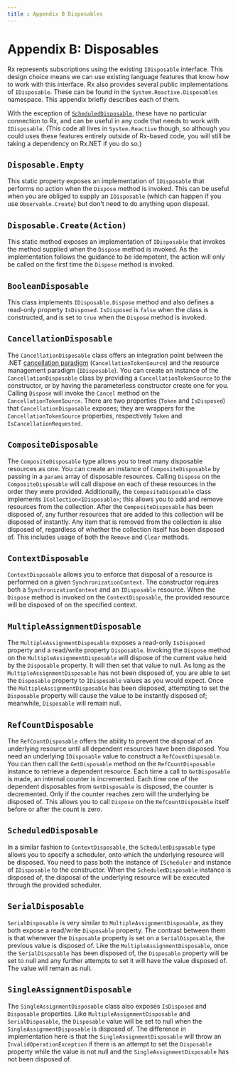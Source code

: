 ```yaml
---
title : Appendix B Disposables
---
```


# Appendix B: Disposables
    
Rx represents subscriptions using the existing `IDisposable` interface. This design choice means we can use existing language features that know how to work with this interface. Rx also provides several public implementations of `IDisposable`. These can be found in the `System.Reactive.Disposables` namespace. This appendix briefly describes each of them.

With the exception of [`ScheduledDisposable`](#scheduleddisposable), these have no particular connection to Rx, and can be useful in any code that needs to work with `IDisposable`. (This code all lives in `System.Reactive` though, so although you could uses these features entirely outside of Rx-based code, you will still be taking a dependency on Rx.NET if you do so.)

## `Disposable.Empty`
This static property exposes an implementation of `IDisposable` that performs no action when the `Dispose` method is invoked. This can be useful when you are obliged to supply an `IDisposable` (which can happen if you use `Observable.Create`) but don't need to do anything upon disposal.

## `Disposable.Create(Action)`

This static method exposes an implementation of `IDisposable` that invokes the method supplied when the `Dispose` method is invoked. As the implementation follows the guidance to be idempotent, the action will only be called on the first time the `Dispose` method is invoked.

## `BooleanDisposable`

This class implements `IDisposable.Dispose` method and also defines a read-only property `IsDisposed`. `IsDisposed` is <code>false</code> when the class is constructed, and is set to <code>true</code> when the `Dispose` method is invoked.

## `CancellationDisposable`

The `CancellationDisposable` class offers an integration point between the .NET [cancellation paradigm](https://learn.microsoft.com/en-us/dotnet/standard/parallel-programming/task-cancellation) (`CancellationTokenSource`) and the resource management paradigm (`IDisposable`). You can create an instance of the `CancellationDisposable` class by providing a `CancellationTokenSource` to the constructor, or by having the parameterless constructor create one for you. Calling `Dispose` will invoke the `Cancel` method on the `CancellationTokenSource`. There are two properties (`Token` and `IsDisposed`) that `CancellationDisposable` exposes; they are wrappers for the `CancellationTokenSource` properties, respectively `Token` and `IsCancellationRequested`.


## `CompositeDisposable`

The `CompositeDisposable` type allows you to treat many disposable resources as one. You can create an instance of `CompositeDisposable` by passing in a <code>params</code> array of disposable resources. Calling `Dispose` on the `CompositeDisposable` will call dispose on each of these resources in the order they were provided. Additionally, the `CompositeDisposable` class implements `ICollection<IDisposable>`; this allows you to add and remove resources from the collection. After the `CompositeDisposable` has been disposed of, any further resources that are added to this collection will be disposed of instantly. Any item that is removed from the collection is also disposed of, regardless of whether the collection itself has been disposed of. This includes usage of both the `Remove` and `Clear` methods.

## `ContextDisposable`
`ContextDisposable` allows you to enforce that disposal of a resource is performed on a given `SynchronizationContext`. The constructor requires both a `SynchronizationContext` and an `IDisposable` resource. When the `Dispose` method is invoked on the `ContextDisposable`, the provided resource will be disposed of on the specified context.

## `MultipleAssignmentDisposable`

The `MultipleAssignmentDisposable` exposes a read-only `IsDisposed` property and a read/write property `Disposable`. Invoking the `Dispose` method on the `MultipleAssignmentDisposable` will dispose of the current value held by the `Disposable` property. It will then set that value to null. As long as the `MultipleAssignmentDisposable` has not been disposed of, you are able to set the `Disposable` property to `IDisposable` values as you would expect. Once the `MultipleAssignmentDisposable` has been disposed, attempting to set the `Disposable` property will cause the value to be instantly disposed of; meanwhile, `Disposable` will remain null.

## `RefCountDisposable`

The `RefCountDisposable` offers the ability to prevent the disposal of an underlying resource until all dependent resources have been disposed. You need an underlying `IDisposable` value to construct a `RefCountDisposable`. You can then call the `GetDisposable` method on the `RefCountDisposable` instance to retrieve a dependent resource. Each time a call to `GetDisposable` is made, an internal counter is incremented. Each time one of the dependent disposables from `GetDisposable` is disposed, the counter is decremented. Only if the counter reaches zero will the underlying be disposed of. This allows you to call `Dispose` on the `RefCountDisposable` itself before or after the count is zero.

## `ScheduledDisposable`

In a similar fashion to `ContextDisposable`, the `ScheduledDisposable` type allows you to specify a scheduler, onto which the underlying resource will be disposed. You need to pass both the instance of `IScheduler` and instance of `IDisposable` to the constructor. When the `ScheduledDisposable` instance is disposed of, the disposal of the underlying resource will be executed through the provided scheduler.

## `SerialDisposable`

`SerialDisposable` is very similar to `MultipleAssignmentDisposable`, as they both expose a read/write `Disposable` property. The contrast between them is that whenever the `Disposable` property is set on a `SerialDisposable`, the previous value is disposed of. Like the `MultipleAssignmentDisposable`, once the `SerialDisposable` has been disposed of, the `Disposable` property will be set to null and any further attempts to set it will have the value disposed of. The value will remain as null.

## `SingleAssignmentDisposable`

The `SingleAssignmentDisposable` class also exposes `IsDisposed` and `Disposable` properties. Like `MultipleAssignmentDisposable` and `SerialDisposable`, the `Disposable` value will be set to null when the `SingleAssignmentDisposable` is disposed of. The difference in implementation here is that the `SingleAssignmentDisposable` will throw an `InvalidOperationException` if there is an attempt to set the `Disposable` property while the value is not null and the `SingleAssignmentDisposable` has not been disposed of.

<!-- 
TODO: we recently made SingleAssignmentDisposableValue public after a request to do so. This also doesn't mention MultipleAssignmentDisposableValue, which has been around for a while.


TODO: ICancelable?

TODO: StableCompositeDisposable?


TODO: fit this in?

```csharp
namespace System.Reactive.Disposables
{
    public static class Disposable
    {
    // Gets the disposable that does nothing when disposed.
    public static IDisposable Empty { get {...} }

    // Creates the disposable that invokes the specified action when disposed.
    public static IDisposable Create(Action dispose)
    {...}
    }
}
```


As you can see it exposes two members: `Empty` and `Create`. The `Empty` method allows you get a stub instance of an `IDisposable` that does nothing when `Dispose()` is called. This is useful for when you need to fulfil an interface requirement that returns an `IDisposable` but you have no specific implementation that is relevant.

The other overload is the `Create` factory method which allows you to pass an `Action` to be invoked when the instance is disposed. The `Create` method will ensure the standard Dispose semantics, so calling `Dispose()` multiple times will only invoke the delegate you provide once:

```csharp
var disposable = Disposable.Create(() => Console.WriteLine("Being disposed."));
Console.WriteLine("Calling dispose...");
disposable.Dispose();
Console.WriteLine("Calling again...");
disposable.Dispose();
```

Output:

```
Calling dispose...
Being disposed.
Calling again...
```

Note that "Being disposed." is only printed once. -->
